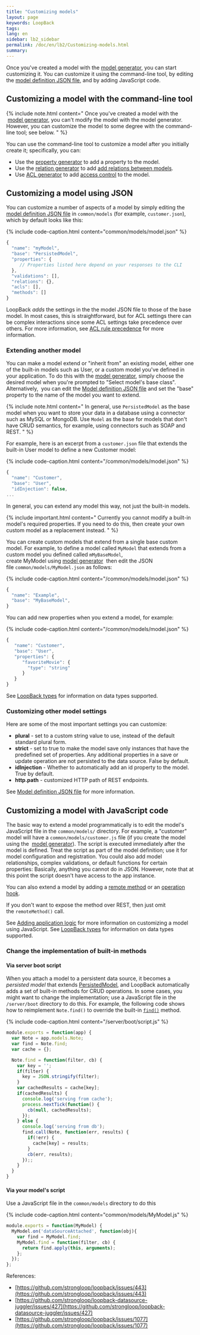 ```yaml
---
title: "Customizing models"
layout: page
keywords: LoopBack
tags:
lang: en
sidebar: lb2_sidebar
permalink: /doc/en/lb2/Customizing-models.html
summary:
---
```


Once you've created a model with the [model generator](Model-generator.html), you can start customizing it.
You can customize it using the command-line tool, by editing the [model definition JSON file](Model-definition-JSON-file.html), and by adding JavaScript code.

## Customizing a model with the command-line tool

{% include note.html content="
Once you've created a model with the  [model generator](Model-generator.html), you can't modify the model with the model generator.
However, you can customize the model to some degree with the command-line tool; see below.
" %}

You can use the command-line tool to customize a model after you initially create it; specifically, you can:

* Use the [property generator](Property-generator.html) to add a property to the model.
* Use the [relation generator](Relation-generator.html) to add [add relations between models](Creating-model-relations.html).
* Use [ACL generator](ACL-generator.html) to add [access control](Controlling-data-access.html) to the model.

## Customizing a model using JSON

You can customize a number of aspects of a model by simply editing the
[model definition JSON file](Model-definition-JSON-file.html) in `common/models` (for example, `customer.json`), which by default looks like this:

{% include code-caption.html content="common/models/model.json" %}
```javascript
{
  "name": "myModel",
  "base": "PersistedModel",
  "properties": {
     // Properties listed here depend on your responses to the CLI
  },
  "validations": [],
  "relations": {},
  "acls": [],
  "methods": []
}
```

LoopBack _adds_ the settings in the the model JSON file to those of the base model.
In most cases, this is straightforward, but for ACL settings there can be complex interactions since some ACL settings take precedence over others.
For more information, see [ACL rule precedence](Controlling-data-access.html#acl-rule-precedence) for more information.

### Extending another model

You can make a model extend or "inherit from" an existing model, either one of the built-in models such as User, or a custom model you've defined in your application.
To do this with the [model generator](Model-generator.html), simply choose the desired model when you're prompted to "Select model's base class".
Alternatively,  you can edit the [Model definition JSON file](Model-definition-JSON-file.html) and set the "base" property to the name of the model you want to extend.

{% include note.html content="
In general, use `PersistedModel` as the base model when you want to store your data in a database using a connector such as MySQL or MongoDB.  Use `Model` as the base for models that don't have CRUD semantics, for example, using connectors such as SOAP and REST.
" %}

For example, here is an excerpt from a `customer.json` file that extends the built-in User model to define a new Customer model:

{% include code-caption.html content="/common/models/model.json" %}
```javascript
{
  "name": "Customer",
  "base": "User",
  "idInjection": false,
...
```

In general, you can extend any model this way, not just the built-in models.

{% include important.html content="
Currently you cannot modify a built-in model's required properties. If you need to do this, then create your own custom model as a replacement instead.
" %}

You can create custom models that extend from a single base custom model.
For example, to define a model called `MyModel` that extends from a custom model you defined called `mMyBaseModel`,
create MyModel using [model generator](Model-generator.html) 
then edit the JSON file `common/models/MyModel.json` as follows:

{% include code-caption.html content="/common/models/model.json" %}
```javascript
{
  "name": "Example",
  "base": "MyBaseModel",
}
```

You can add new properties when you extend a model, for example:

{% include code-caption.html content="/common/models/model.json" %}
```javascript
{
   "name": "Customer",
   "base": "User",
   "properties": {
      "favoriteMovie": {
        "type": "string"
      }
   }
}
```

See [LoopBack types](LoopBack-types.html) for information on data types supported.

### Customizing other model settings

Here are some of the most important settings you can customize:

* **plural** - set to a custom string value to use, instead of the default standard plural form.
* **strict** - set to true to make the model save only instances that have the predefined set of properties.
  Any additional properties in a save or update operation are not persisted to the data source. False by default.
* **idInjection** - Whether to automatically add an id property to the model. True by default.
* **http.path** - customized HTTP path of REST endpoints.

See [Model definition JSON file](Model-definition-JSON-file.html#top-level-properties) for more information.

## Customizing a model with JavaScript code

The basic way to extend a model programmatically is to edit the model's JavaScript file in the `common/models/` directory.
For example, a "customer" model will have a `common/models/customer.js` file (if you create the model using the 
[model generator](Model-generator.html)).
The script is executed immediately after the model is defined.
Treat the script as part of the model definition; use it for model configuration and registration.
You could also add model relationships, complex validations, or default functions for certain properties: Basically, anything you cannot do in JSON.
However, note that at this point the script doesn't have access to the app instance.  

You can also extend a model by adding a [remote method](Remote-methods.html) or an  [operation hook](Operation-hooks.html).

If you don't want to expose the method over REST, then just omit the `remoteMethod()` call.

See [Adding application logic](Adding-application-logic.html) for more information on customizing a model using JavaScript.
See [LoopBack types](LoopBack-types.html) for information on data types supported.

### Change the implementation of built-in methods

#### Via server boot script

When you attach a model to a persistent data source, it becomes a _persisted model_ that extends
[PersistedModel](https://apidocs.strongloop.com/loopback/#persistedmodel),
and LoopBack automatically adds a set of built-in methods for CRUD operations.
In some cases, you might want to change the implementation; use a JavaScript file in the `/server/boot` directory to do this.
For example, the following code shows how to reimplement `Note.find()` to override the built-in
[`find()`](http://apidocs.strongloop.com/loopback/#persistedmodelfindfilter-callback) method.

{% include code-caption.html content="/server/boot/script.js" %}
```javascript
module.exports = function(app) {
  var Note = app.models.Note;
  var find = Note.find;
  var cache = {};

  Note.find = function(filter, cb) {
    var key = '';
    if(filter) {
      key = JSON.stringify(filter);
    }
    var cachedResults = cache[key];
    if(cachedResults) {
      console.log('serving from cache');
      process.nextTick(function() {
        cb(null, cachedResults);
      });
    } else {
      console.log('serving from db');
      find.call(Note, function(err, results) {
        if(!err) {
          cache[key] = results;
        }
        cb(err, results);
      });;
    }
  }
}
```

#### Via your model's script

Use a JavaScript file in the `common/models` directory to do this

{% include code-caption.html content="common/models/MyModel.js" %}
```javascript
module.exports = function(MyModel) {
  MyModel.on('dataSourceAttached', function(obj){
    var find = MyModel.find;
    MyModel.find = function(filter, cb) {
      return find.apply(this, arguments);
    };
  });
};
```

References:

* [https://github.com/strongloop/loopback/issues/443](https://github.com/strongloop/loopback/issues/443)
* [https://github.com/strongloop/loopback-datasource-juggler/issues/427](https://github.com/strongloop/loopback-datasource-juggler/issues/427)
* [https://github.com/strongloop/loopback/issues/1077](https://github.com/strongloop/loopback/issues/1077)

